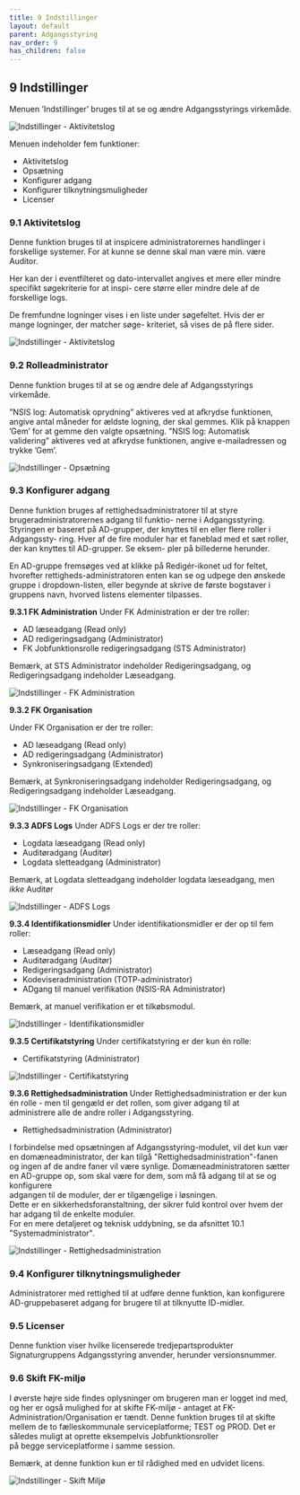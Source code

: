 ```yaml
---
title: 9 Indstillinger
layout: default
parent: Adgangsstyring
nav_order: 9
has_children: false
---
```


## 9 Indstillinger

Menuen ’Indstillinger’ bruges til at se og ændre Adgangsstyrings virkemåde.

![Indstillinger - Aktivitetslog](Billedmateriale\IndstillingerOversigt.png)

Menuen indeholder fem funktioner:

* Aktivitetslog
* Opsætning
* Konfigurer adgang
* Konfigurer tilknytningsmuligheder
* Licenser

### 9.1 Aktivitetslog
Denne funktion bruges til at inspicere administratorernes handlinger i forskellige systemer. For at kunne se
denne skal man være min. være Auditor.

Her kan der i eventfilteret og dato-intervallet angives et mere eller mindre specifikt søgekriterie for at inspi-
cere større eller mindre dele af de forskellige logs.

De fremfundne logninger vises i en liste under søgefeltet. Hvis der er mange logninger, der matcher søge-
kriteriet, så vises de på flere sider.

![Indstillinger - Aktivitetslog](Billedmateriale\IndstillingerAktivitetslog.png)

### 9.2 Rolleadministrator

Denne funktion bruges til at se og ændre dele af Adgangsstyrings virkemåde.

”NSIS log: Automatisk oprydning” aktiveres ved at afkrydse funktionen, angive antal måneder for ældste
logning, der skal gemmes. Klik på knappen ’Gem’ for at gemme den valgte opsætning.
”NSIS log: Automatisk validering” aktiveres ved at afkrydse funktionen, angive e-mailadressen og trykke
’Gem’.

![Indstillinger - Opsætning](Billedmateriale\IndstillingerOpsætning.png)

### 9.3 Konfigurer adgang

Denne funktion bruges af rettighedsadministratorer til at styre brugeradministratorernes adgang til funktio-
nerne i Adgangsstyring. Styringen er baseret på AD-grupper, der knyttes til en eller flere roller i Adgangssty-
ring. Hver af de fire moduler har et faneblad med et sæt roller, der kan knyttes til AD-grupper. Se eksem-
pler på billederne herunder.

En AD-gruppe fremsøges ved at klikke på Redigér-ikonet ud for feltet, hvorefter rettigheds-administratoren
enten kan se og udpege den ønskede gruppe i dropdown-listen, eller begynde at skrive de første bogstaver
i gruppens navn, hvorved listens elementer tilpasses.

**9.3.1 FK Administration**
Under FK Administration er der tre roller:
* AD læseadgang (Read only)
* AD redigeringsadgang (Administrator)
* FK Jobfunktionsrolle redigeringsadgang (STS Administrator)

Bemærk, at STS Administrator indeholder Redigeringsadgang, og Redigeringsadgang indeholder Læseadgang.

![Indstillinger - FK Administration](Billedmateriale\KonfigurerAdgangFKadministration.png)

**9.3.2 FK Organisation**

Under FK Organisation er der tre roller:
* AD læseadgang (Read only)
* AD redigeringsadgang (Administrator)
* Synkroniseringsadgang (Extended)

Bemærk, at Synkroniseringsadgang indeholder Redigeringsadgang, og Redigeringsadgang indeholder Læseadgang.

![Indstillinger - FK Organisation](Billedmateriale\KonfigurerAdgangFKOrganisation.png)

**9.3.3 ADFS Logs**
Under ADFS Logs er der tre roller:
* Logdata læseadgang (Read only)
* Auditøradgang (Auditør)
* Logdata sletteadgang (Administrator)

Bemærk, at Logdata sletteadgang indeholder logdata læseadgang, men _ikke_ Auditør

![Indstillinger - ADFS Logs](Billedmateriale\KonfigurerAdgangADFSLogs.png)

**9.3.4 Identifikationsmidler**
Under identifikationsmidler er der op til fem roller:
* Læseadgang (Read only)
* Auditøradgang (Auditør)
* Redigeringsadgang (Administrator)
* Kodeviseradministration (TOTP-administrator)
* ADgang til manuel verifikation (NSIS-RA Administrator)

Bemærk, at manuel verifikation er et tilkøbsmodul. 

![Indstillinger - Identifikationsmidler](Billedmateriale\KonfigurerAdgangIdentifikationsmidler.png)

**9.3.5 Certifikatstyring**
Under certifikatstyring er der kun én rolle:
* Certifikatstyring (Administrator)

![Indstillinger - Certifikatstyring](Billedmateriale\KonfigurerAdgangCertifikatstyring.png)

**9.3.6 Rettighedsadministration**
Under Rettighedsadministration er der kun én rolle - men til gengæld er det rollen, som giver adgang til at\
administrere alle de andre roller i Adgangsstyring.
* Rettighedsadministration  (Administrator)

I forbindelse med opsætningen af Adgangsstyring-modulet, vil det kun vær en domæneadministrator, der kan tilgå "Rettighedsadministration"-fanen\
og ingen af de andre faner vil være synlige. Domæneadministratoren sætter en AD-gruppe op, som skal være for dem, som må få adgang til at se og konfigurere\
adgangen til de moduler, der er tilgængelige i løsningen.\
Dette er en sikkerhedsforanstaltning, der sikrer fuld kontrol over hvem der har adgang til de enkelte moduler.\
For en mere detaljeret og teknisk uddybning, se da afsnittet 10.1 "Systemadministrator".

![Indstillinger - Rettighedsadministration](Billedmateriale\KonfigurerAdgangRettighedsadministration.png)

### 9.4 Konfigurer tilknytningsmuligheder
Administratorer med rettighed til at udføre denne funktion, kan konfigurere AD-gruppebaseret adgang for brugere til at tilknyutte ID-midler.

### 9.5 Licenser
Denne funktion viser hvilke licenserede tredjepartsprodukter Signaturgruppens Adgangsstyring anvender, herunder versionsnummer.

### 9.6 Skift FK-miljø
I øverste højre side findes oplysninger om brugeren man er logget ind med, og her er også mulighed for at skifte FK-miljø - antaget at FK-Administration/Organisation er tændt.
Denne funktion bruges til at skifte mellem de to fælleskommunale serviceplatforme; TEST og PROD. Det er således muligt at oprette eksempelvis Jobfunktionsroller\
på begge serviceplatforme i samme session. 

Bemærk, at denne funktion kun er til rådighed med en udvidet licens. 

![Indstillinger - Skift Miljø](Billedmateriale\IndstillingerSkiftmiljø.png)